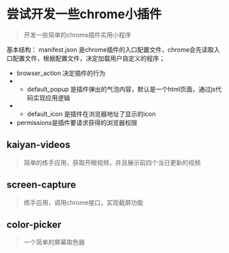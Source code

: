 # 尝试开发一些chrome小插件

> 开发一些简单的chrome插件实用小程序

基本结构：
manifest.json 是chrome插件的入口配置文件，chrome会先读取入口配置文件，根据配置文件，决定加载用户自定义的程序；

* browser_action 决定插件的行为
* * default_popup 是插件弹出的气泡内容，默认是一个html页面，通过js代码实现应用逻辑
* * default_icon 是插件在浏览器地址了显示的icon
* permissions是插件要请求获得的浏览器权限

## kaiyan-videos

> 简单的练手应用，获取开眼视频，并且展示前四个当日更新的视频

## screen-capture

> 练手应用，调用chrome接口，实现截屏功能

## color-picker

> 一个简单的屏幕取色器
